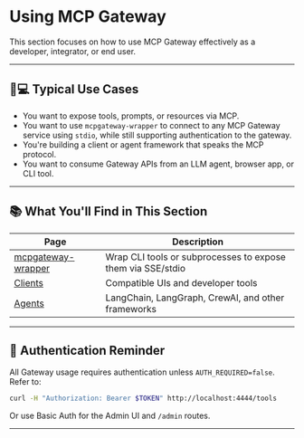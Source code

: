 # Using MCP Gateway

This section focuses on how to use MCP Gateway effectively as a developer, integrator, or end user.

---

## 👨💻 Typical Use Cases

- You want to expose tools, prompts, or resources via MCP.
- You want to use `mcpgateway-wrapper` to connect to any MCP Gateway service using `stdio`, while still supporting authentication to the gateway.
- You're building a client or agent framework that speaks the MCP protocol.
- You want to consume Gateway APIs from an LLM agent, browser app, or CLI tool.

---

## 📚 What You'll Find in This Section

| Page | Description |
|------|-------------|
| [mcpgateway-wrapper](mcpgateway-wrapper.md) | Wrap CLI tools or subprocesses to expose them via SSE/stdio |
| [Clients](clients/index.md) | Compatible UIs and developer tools |
| [Agents](agents/index.md) | LangChain, LangGraph, CrewAI, and other frameworks |

---

## 🔑 Authentication Reminder

All Gateway usage requires authentication unless `AUTH_REQUIRED=false`. Refer to:

```bash
curl -H "Authorization: Bearer $TOKEN" http://localhost:4444/tools
```

Or use Basic Auth for the Admin UI and `/admin` routes.

---

